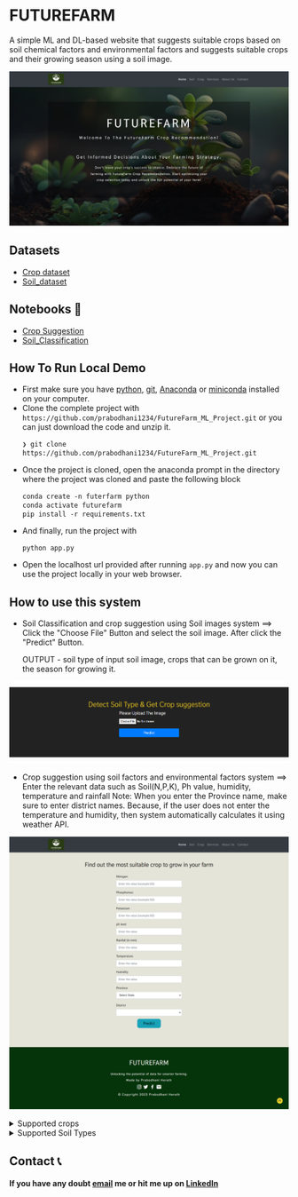# FUTUREFARM

A simple ML and DL-based website that suggests suitable crops based on soil chemical factors and environmental factors and suggests suitable crops and their growing season using a soil image.

![home](https://github.com/prabodhani1234/FutureFarm_ML_Project/blob/master/images/home.png)

## Datasets
- [Crop dataset ](https://drive.google.com/file/d/1pDQM-Y4y37DVZjFowy-7GhWFX-0SB9b_/view?usp=sharing)
- [Soil_dataset](https://drive.google.com/drive/folders/1qjkug3Wj6idSXwpK96pIi_pD90cg_5kE?usp=sharing)

## Notebooks 📓
- [Crop Suggestion]()
- [Soil_Classification]()

## How To Run Local Demo
- First make sure you have [python](https://www.python.org/downloads/), [git](https://git-scm.com/download), [Anaconda](https://www.anaconda.com/) or [miniconda](https://docs.conda.io/en/latest/miniconda.html) installed on your computer.
- Clone the complete project with `https://github.com/prabodhani1234/FutureFarm_ML_Project.git` or you can just download the code and unzip it.
  ```
  ❯ git clone https://github.com/prabodhani1234/FutureFarm_ML_Project.git 
  ```
- Once the project is cloned, open the anaconda prompt in the directory where the project was cloned and paste the following block
  ```
  conda create -n futerfarm python
  conda activate futurefarm
  pip install -r requirements.txt
  ```
- And finally, run the project with
  ```
  python app.py
  ```
- Open the localhost url provided after running `app.py` and now you can use the project locally in your web browser.

## How to use this system
- Soil Classification and crop suggestion using Soil images system ==> Click the "Choose File" Button and select the soil image. After click the "Predict" Button.

  OUTPUT - soil type of input soil image, crops that can be grown on it, the season for growing it.

![soil_clssification](https://github.com/prabodhani1234/FutureFarm_ML_Project/blob/master/images/soil_clssification.png)

- Crop suggestion using soil factors and environmental factors system ==> Enter the relevant data such as Soil(N,P,K), Ph value, humidity, temperature and rainfall
Note: When you enter the Province name, make sure to enter district names. Because, if the user does not enter the temperature and humidity, then system automatically calculates it using weather API.

![crop_suggestion](https://github.com/prabodhani1234/FutureFarm_ML_Project/blob/master/images/crop_suggestion.png)

<details>
  <summary>Supported crops
</summary>

- Bean
- Carrots
- Chilli
- Cowpea
- Ground Nut
- Onion
- Potato
- Pumpkin
- banana
- cashew nuts
- coconut
- coffee
- grapes
- maize
- mango
- mungbean
- orange
- papaya
- pigeonpeas
- pomegranate
- rice
- watermelon
</details>

<details>
  <summary>Supported Soil Types
</summary>

- Red Soil
- Black Soil
- Clay Soil
- Sandy Soil
- Alluvial Soil
</details>

## Contact 📞

#### If you have any doubt [email](prabodhaniherath2@gmail.com) me or hit me up on [LinkedIn](https://www.linkedin.com/in/prabodhani-herath-aa644224a/)




